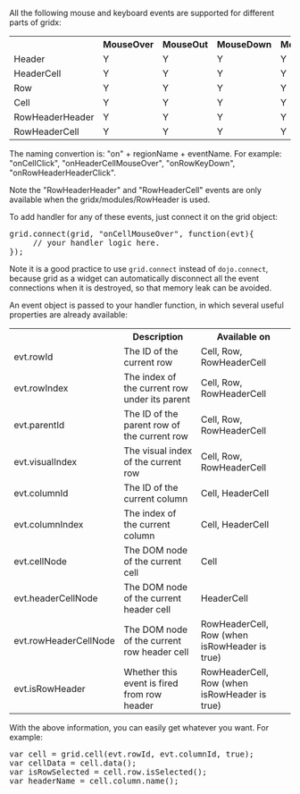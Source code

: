 All the following mouse and keyboard events are supported for different parts of gridx:

<table>
<tr><th></th><th>MouseOver</th><th>MouseOut</th><th>MouseDown</th><th>MouseUp</th><th>Click</th><th>DblClick</th><th>ContextMenu</th><th>KeyDown</th><th>KeyUp</th><th>KeyPress</th></tr>
<tr><td>Header</td><td>Y</td><td>Y</td><td>Y</td><td>Y</td><td>Y</td><td>Y</td><td>Y</td><td>Y</td><td>Y</td><td>Y</td></tr>
<tr><td>HeaderCell</td><td>Y</td><td>Y</td><td>Y</td><td>Y</td><td>Y</td><td>Y</td><td>Y</td><td>Y</td><td>Y</td><td>Y</td></tr>
<tr><td>Row</td><td>Y</td><td>Y</td><td>Y</td><td>Y</td><td>Y</td><td>Y</td><td>Y</td><td>Y</td><td>Y</td><td>Y</td></tr>
<tr><td>Cell</td><td>Y</td><td>Y</td><td>Y</td><td>Y</td><td>Y</td><td>Y</td><td>Y</td><td>Y</td><td>Y</td><td>Y</td></tr>
<tr><td>RowHeaderHeader</td><td>Y</td><td>Y</td><td>Y</td><td>Y</td><td>Y</td><td>Y</td><td>Y</td><td>Y</td><td>Y</td><td>Y</td></tr>
<tr><td>RowHeaderCell</td><td>Y</td><td>Y</td><td>Y</td><td>Y</td><td>Y</td><td>Y</td><td>Y</td><td>Y</td><td>Y</td><td>Y</td></tr>
</table>


The naming convertion is: "on" + regionName + eventName. 
For example: "onCellClick", "onHeaderCellMouseOver", "onRowKeyDown", "onRowHeaderHeaderClick".

Note the "RowHeaderHeader" and "RowHeaderCell" events are only available when the gridx/modules/RowHeader is used.

To add handler for any of these events, just connect it on the grid object:

<pre>
grid.connect(grid, "onCellMouseOver", function(evt){
     // your handler logic here.
});
</pre>

Note it is a good practice to use `grid.connect` instead of `dojo.connect`, because grid as a widget can automatically disconnect all the event connections when it is destroyed, so that memory leak can be avoided.

An event object is passed to your handler function, in which several useful properties are already available:

<table>
<tr><th></th><th>Description</th><th>Available on</th></tr>
<tr><td>evt.rowId</td><td>The ID of the current row</td><td>Cell, Row, RowHeaderCell</td></tr>
<tr><td>evt.rowIndex</td><td>The index of the current row under its parent</td><td>Cell, Row, RowHeaderCell</td></tr>
<tr><td>evt.parentId</td><td>The ID of the parent row of the current row</td><td>Cell, Row, RowHeaderCell</td></tr>
<tr><td>evt.visualIndex</td><td>The visual index of the current row</td><td>Cell, Row, RowHeaderCell</td></tr>
<tr><td>evt.columnId</td><td>The ID of the current column</td><td>Cell, HeaderCell</td></tr>
<tr><td>evt.columnIndex</td><td>The index of the current column</td><td>Cell, HeaderCell</td></tr>
<tr><td>evt.cellNode</td><td>The DOM node of the current cell</td><td>Cell</td></tr>
<tr><td>evt.headerCellNode</td><td>The DOM node of the current header cell</td><td>HeaderCell</td></tr>
<tr><td>evt.rowHeaderCellNode</td><td>The DOM node of the current row header cell</td><td>RowHeaderCell, Row (when isRowHeader is true)</td></tr>
<tr><td>evt.isRowHeader</td><td>Whether this event is fired from row header</td><td>RowHeaderCell, Row (when isRowHeader is true)</td></tr>
</table>

With the above information, you can easily get whatever you want. For example:

<pre>
var cell = grid.cell(evt.rowId, evt.columnId, true);
var cellData = cell.data();
var isRowSelected = cell.row.isSelected();
var headerName = cell.column.name();
</pre>
